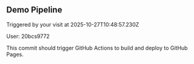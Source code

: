 ## Demo Pipeline

Triggered by your visit at 2025-10-27T10:48:57.230Z

User: 20bcs9772

This commit should trigger GitHub Actions to build and deploy to GitHub Pages.
